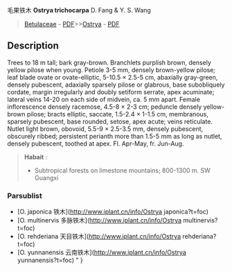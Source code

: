 毛果铁木 **Ostrya trichocarpa** D. Fang & Y. S. Wang

> [Betulaceae](http://www.iplant.cn/info/Betulaceae?t=foc) - [PDF](http://www.iplant.cn/foc/pdf/Betulaceae.pdf)>>[Ostrya](http://www.iplant.cn/info/Ostrya?t=foc) - [PDF](http://www.iplant.cn/foc/pdf/Ostrya.pdf)

## Description

Trees to 18 m tall; bark gray-brown. Branchlets purplish brown, densely yellow pilose when young. Petiole 3-5 mm, densely brown-yellow pilose; leaf blade ovate or ovate-elliptic, 5-10.5 ×  2.5-5 cm, abaxially gray-green, densely pubescent, adaxially sparsely pilose or glabrous, base subobliquely cordate, margin irregularly and doubly setiform serrate, apex acuminate; lateral veins 14-20 on each side of midvein, ca. 5 mm apart. Female inflorescence densely racemose, 4.5-8 ×  2-3 cm; peduncle densely yellow-brown pilose; bracts elliptic, saccate, 1.5-2.4 ×  1-1.5 cm, membranous, sparsely pubescent, base rounded, setose, apex acute; veins reticulate. Nutlet light brown, obovoid, 5.5-9 ×  2.5-3.5 mm, densely pubescent, obscurely ribbed; persistent perianth more than 1.5-5 mm as long as nutlet, densely pubescent, toothed at apex. Fl. Apr-May, fr. Jun-Aug.

> **Habait** : 
>*  Subtropical forests on limestone mountains; 800-1300 m. SW Guangxi


### Parsublist

* [O.  japonica  铁木](http://www.iplant.cn/info/Ostrya japonica?t=foc)
* [O.  multinervis  多脉铁木](http://www.iplant.cn/info/Ostrya multinervis?t=foc)
* [O.  rehderiana  天目铁木](http://www.iplant.cn/info/Ostrya rehderiana?t=foc)
* [O.  yunnanensis  云南铁木](http://www.iplant.cn/info/Ostrya yunnanensis?t=foc)
"
}
